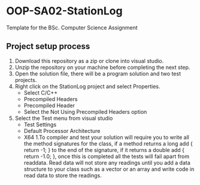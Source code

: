 # OOP-SA02-StationLog
Template for the BSc. Computer Science Assignment

## Project setup process
1. Download this repository as a zip or clone into visual studio.
1. Unzip the repository on your machine before completing the next step.
1. Open the solution file, there will be a program solution and two test projects.
1. Right click on the StationLog project and select Properties.
   * Select C/C++
   * Precompiled Headers
   * Precompiled Header
   * Select the Not Using Precompiled Headers option
1. Select the Test menu from visual studio
   * Test Settings
   * Default Processor Architecture
   * X64
1.To compiler and test your solution will require you to write all the method signatures for the class, if a method returns a long add { return -1; } to the end of the signature, if it returns a double add { return -1.0; }, once this is completed all the tests will fail apart from readdata.  Read data will not store any readings until you add a data structure to your class such as a vector or an array and write code in read data to store the readings.
